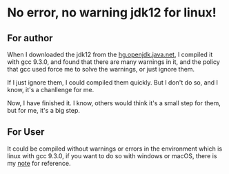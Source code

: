 # No error, no warning jdk12 for linux!
## For author
When I downloaded the jdk12 from the [hg.openjdk.java.net](https://hg.openjdk.java.net/jdk/jdk12/file/06222165c35f), I compiled it with gcc 9.3.0, and found that there are many warnings in it, and the policy that gcc used force me to solve the warnings, or just ignore them.

If I just ignore them, I could compiled them quickly. But I don't do so, and I know, it's a chanllenge for me.

Now, I have finished it. I know, others would think it's a small step for them, but for me, it's a big step.

## For User
It could be compiled without warnings or errors in the environment which is linux with gcc 9.3.0, if you want to do so with windows or macOS, there is my [note](https://github.com/fortandh/ShogunNotes/blob/master/JDK%E7%BC%96%E8%AF%91%E9%97%AE%E9%A2%98%E5%8F%8A%E8%A7%A3%E5%86%B3%E6%96%B9%E6%A1%88.md) for reference.
